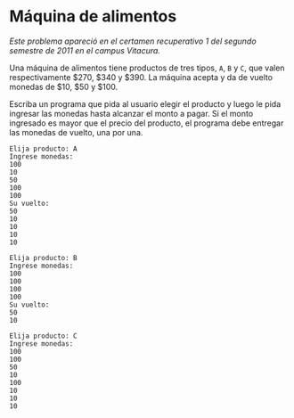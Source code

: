 # Máquina de alimentos

*Este problema apareció en el certamen recuperativo 1 del segundo semestre de 2011 en el campus Vitacura.*

Una máquina de alimentos tiene productos de tres tipos, `A`, `B` y `C`, que valen respectivamente $270, $340 y $390. La máquina acepta y da de vuelto monedas de $10, $50 y $100.

Escriba un programa que pida al usuario elegir el producto y luego le pida ingresar las monedas hasta alcanzar el monto a pagar. Si el monto ingresado es mayor que el precio del producto, el programa debe entregar las monedas de vuelto, una por una.

```
Elija producto: A
Ingrese monedas:
100
10
50
100
100
Su vuelto:
50
10
10
10
10
```



```
Elija producto: B
Ingrese monedas:
100
100
100
100
Su vuelto:
50
10
```



```
Elija producto: C
Ingrese monedas:
100
100
50
10
100
10
10
10
```